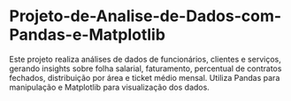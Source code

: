 # Projeto-de-Analise-de-Dados-com-Pandas-e-Matplotlib
Este projeto realiza análises de dados de funcionários, clientes e serviços, gerando insights sobre folha salarial, faturamento, percentual de contratos fechados, distribuição por área e ticket médio mensal. Utiliza Pandas para manipulação e Matplotlib para visualização dos dados.
